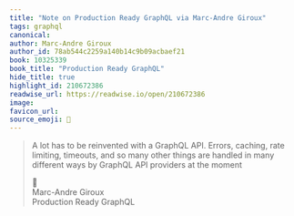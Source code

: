 ```yaml
---
title: "Note on Production Ready GraphQL via Marc-Andre Giroux"
tags: graphql
canonical: 
author: Marc-Andre Giroux
author_id: 78ab544c2259a140b14c9b09acbaef21
book: 10325339
book_title: "Production Ready GraphQL"
hide_title: true
highlight_id: 210672386
readwise_url: https://readwise.io/open/210672386
image: 
favicon_url: 
source_emoji: 📕
---
```


> A lot has to be reinvented with a GraphQL API. Errors, caching, rate limiting, timeouts, and so many other things are handled in many different ways by GraphQL API providers at the moment
> <div class="quoteback-footer"><div class="quoteback-avatar"><span class="mini-emoji"> 📕</span></div><div class="quoteback-metadata"><div class="metadata-inner"><span style="display:none">FROM:</span><div aria-label="Marc-Andre Giroux" class="quoteback-author"> Marc-Andre Giroux</div><div aria-label="Production Ready GraphQL" class="quoteback-title"> Production Ready GraphQL</div></div></div></div>